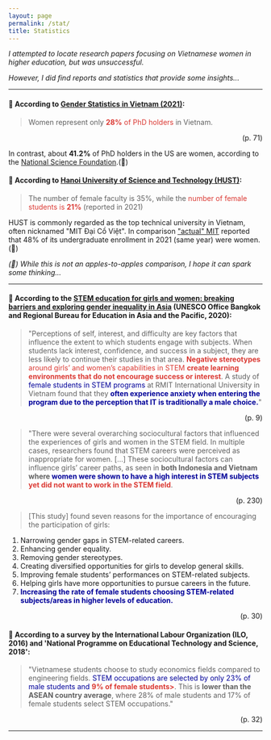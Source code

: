 ```yaml
---
layout: page
permalink: /stat/
title: Statistics
---
```


<!-- <a style='color:red;'>TODO: Explain why I create this -->

*I attempted to locate research papers focusing on Vietnamese women in higher education, but was unsuccessful.*

*However, I did find reports and statistics that provide some insights...*

---

#### 🔎 According to [Gender Statistics in Vietnam (2021)](https://www.gso.gov.vn/wp-content/uploads/2023/04/Thong-tin-gioi-VN-2021_final.pdf):

> Women represent only <text style="color:#db3a34;"><b>28%</b> of PhD holders</text> in Vietnam.
<div style="text-align: right;">(p. 71)</div>

In contrast, about **41.2%** of PhD holders in the US are women, according to the [National Science Foundation](https://ncses.nsf.gov/pubs/nsf21321/report/field-of-degree-women).(🍎)


#### 🔎 According to [Hanoi University of Science and Technology (HUST)](https://hust.edu.vn/en/about/commitment-to-gender-quity-vp-bgh-pdf.html):

> The number of female faculty is 35%, while the <text style="color:#db3a34;">number of female students is <b>21%</b></text> (reported in 2021)


HUST is commonly regarded as the top technical university in Vietnam, often nicknamed "MIT Đại Cồ Việt". In comparison ["actual" MIT](https://registrar.mit.edu/stats-reports/enrollment-statistics-year/all#:~:text=Year%2C%202022%2D2023%2C%202021%2D2022%2C%202020%2D2021%2C%202019%2D2020%2C%20Undergraduate%2C%204%2C657%2C,4%2C530%2C%20All%20MIT%2C%2011%2C858%2C%2011%2C934%2C%2011%2C254%2C%2011%2C520%2C) reported that 48% of its undergraduate enrollment in 2021 (same year) were women.(🍎)

<div style="text-align: left;"><i>(🍎) While this is not an apples-to-apples comparison, I hope it can spark some thinking...</i></div>

---

#### 🔎 According to the [STEM education for girls and women: breaking barriers and exploring gender inequality in Asia](https://elibrary.worldbank.org/doi/abs/10.1596/978-1-4648-1966-7) (UNESCO Office Bangkok and Regional Bureau for Education in Asia and the Pacific, 2020):

> "Perceptions of self, interest, and difficulty are key factors that influence the extent to which students engage with subjects. When students lack interest, confidence, and success in a subject, they are less likely to continue their studies in that area. <text style="color:#db3a34;"><b>Negative stereotypes</b> around girls’ and women’s capabilities in STEM <b>create learning environments that do not encourage success or interest</b></text>. A study of <text style="color:#000099;">female students in STEM programs</text> at RMIT International University in Vietnam found that they <text style="color:#000099;"><b>often experience anxiety when entering the program due to the perception that IT is traditionally a male choice.</b></text>"
<div style="text-align: right;">(p. 9)</div>

> "There were several overarching sociocultural factors that influenced the experiences of girls and women in the STEM field. In multiple cases, researchers found that STEM careers were perceived as inappropriate for women. [...] These sociocultural factors can influence girls’ career paths, as seen in <b>both Indonesia and Vietnam where <text style="color:#000099;">women were shown to have a high interest in STEM subjects</text> <text style="color:#db3a34;">yet did not want to work in the STEM field</text></b>.
<div style="text-align: right;">(p. 230)</div>

> [This study] found seven reasons for the importance of encouraging the
participation of girls:
1. Narrowing gender gaps in STEM-related careers.
2. Enhancing gender equality.
3. Removing gender stereotypes.
4. Creating diversified opportunities for girls to develop general skills.
5. Improving female students’ performances on STEM-related subjects.
6. Helping girls have more opportunities to pursue careers in the future.
7. <text style="color:#000099;"><b>Increasing the rate of female students choosing STEM-related subjects/areas in higher levels of education.</b></text>
<div style="text-align: right;">(p. 30)</div>

#### 🔎 According to a survey by the International Labour Organization (ILO, 2016) and 'National Programme on Educational Technology and Science, 2018':

> "Vietnamese students choose to study economics fields compared to engineering fields. <text style="color:#000099;"> STEM occupations are selected by only 23% of male students and </text><text style="color:#db3a34;"><b>9% of female students></b></text>. This is <b>lower than the ASEAN country average</b>, where 28% of male students and 17% of female students select STEM occupations."
<div style="text-align: right;">(p. 32)</div>

---
